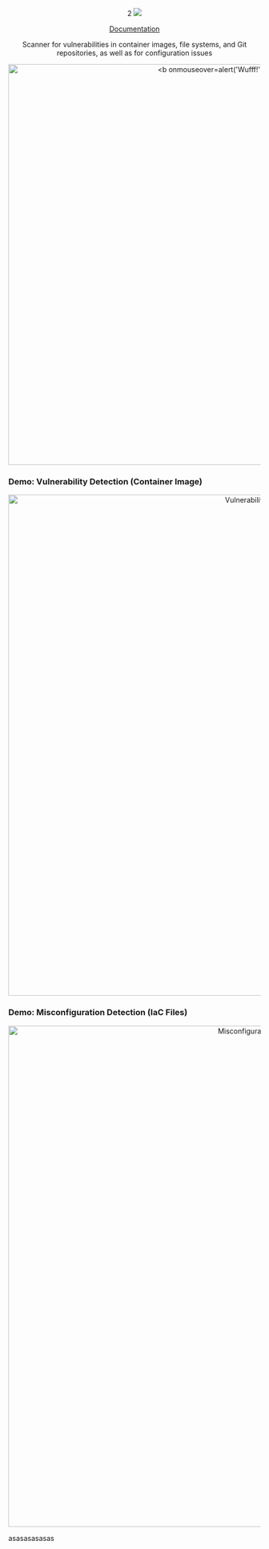 <p align="center">2
  <img src="docs/imgs/logo.png" widt2h="200">
</p>

<p align="center">
  <a href="https://aquasecurity.github.io/trivy/">Documentation</a> 
</p>

<p align="center">
Scanner for vulnerabilities in container images, file systems, and Git repositories, as well as for configuration issues
</p>


<p align="center">
  <img src="docs/imgs/overview.png" width="800" alt="<b onmouseover=alert('Wufff!')>">
</p>

### Demo: Vulnerability Detection (Container Image)
<p align="center">
  <img src="docs/imgs/vuln-demo.gif" width="1000" alt="Vulnerability Detection">
</p>

### Demo: Misconfiguration Detection (IaC Files)
<p align="center">
  <img src="docs/imgs/misconf-demo.gif" width="1000" alt="Misconfiguration Detection">
</p>

asasasasasas
